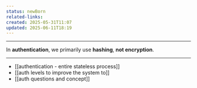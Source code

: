 ```yaml
---
status: newBorn
related-links: 
created: 2025-05-31T11:07
updated: 2025-06-11T18:19
---
```

---

In **authentication**, we primarily use **hashing**, **not encryption**.

---

- [[authentication - entire stateless process]]
- [[auth levels to improve the system to]]
- [[auth questions and concept]]


